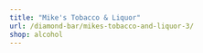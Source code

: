```yaml
---
title: "Mike's Tobacco & Liquor"
url: /diamond-bar/mikes-tobacco-and-liquor-3/
shop: alcohol
---
```

